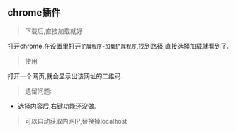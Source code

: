 ## chrome插件

> 下载后,直接加载就好

打开chrome,在设置里打开`扩展程序`-`加载扩展程序`,找到路径,直接选择加载就看到了.

> 使用

打开一个网页,就会显示出该网址的二维码.

> 遗留问题: 

* 选择内容后,右键功能还没做.


> 可以自动获取内网IP,替换掉localhost